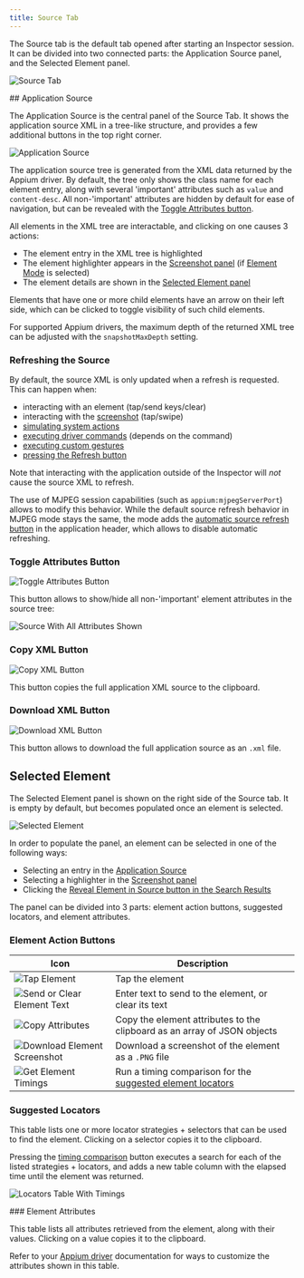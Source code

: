 ```yaml
---
title: Source Tab
---
```


The Source tab is the default tab opened after starting an Inspector session. It can be divided into
two connected parts: the Application Source panel, and the Selected Element panel.

![Source Tab](./assets/images/source/source-tab.png)

## Application Source

The Application Source is the central panel of the Source Tab. It shows the application source XML
in a tree-like structure, and provides a few additional buttons in the top right corner.

![Application Source](./assets/images/source/app-source.png)

The application source tree is generated from the XML data returned by the Appium driver. By
default, the tree only shows the class name for each element entry, along with several 'important'
attributes such as `value` and `content-desc`. All non-'important' attributes are hidden by default
for ease of navigation, but can be revealed with the [Toggle Attributes button](#toggle-attributes-button).

All elements in the XML tree are interactable, and clicking on one causes 3 actions:

-   The element entry in the XML tree is highlighted
-   The element highlighter appears in the [Screenshot panel](./screenshot.md) (if
    [Element Mode](./screenshot.md#interaction-mode) is selected)
-   The element details are shown in the [Selected Element panel](#selected-element)

Elements that have one or more child elements have an arrow on their left side, which can be clicked
to toggle visibility of such child elements.

For supported Appium drivers, the maximum depth of the returned XML tree can be adjusted with the
`snapshotMaxDepth` setting.

### Refreshing the Source

By default, the source XML is only updated when a refresh is requested. This can happen when:

-   interacting with an element (tap/send keys/clear)
-   interacting with the [screenshot](./screenshot.md) (tap/swipe)
-   [simulating system actions](./header.md#device-system-buttons)
-   [executing driver commands](./commands.md) (depends on the command)
-   [executing custom gestures](./gestures.md)
-   [pressing the Refresh button](./header.md#refresh-source-screenshot)

Note that interacting with the application outside of the Inspector will _not_ cause the source XML
to refresh.

The use of MJPEG session capabilities (such as `appium:mjpegServerPort`) allows to modify this
behavior. While the default source refresh behavior in MJPEG mode stays the same, the mode adds the
[automatic source refresh button](./header.md#toggle-automatic-source-refresh) in the application
header, which allows to disable automatic refreshing.

### Toggle Attributes Button

![Toggle Attributes Button](./assets/images/source/toggle-attributes-button.png)

This button allows to show/hide all non-'important' element attributes in the source tree:

![Source With All Attributes Shown](./assets/images/source/app-source-expanded.png)

### Copy XML Button

![Copy XML Button](./assets/images/source/copy-xml-button.png)

This button copies the full application XML source to the clipboard.

### Download XML Button

![Download XML Button](./assets/images/source/download-xml-button.png)

This button allows to download the full application source as an `.xml` file.

## Selected Element

The Selected Element panel is shown on the right side of the Source tab. It is empty by default, but
becomes populated once an element is selected.

![Selected Element](./assets/images/source/selected-element.png)

In order to populate the panel, an element can be selected in one of the following ways:

-   Selecting an entry in the [Application Source](#application-source)
-   Selecting a highlighter in the [Screenshot panel](./screenshot.md)
-   Clicking the [Reveal Element in Source button in the Search Results](./header.md#search-for-element)

The panel can be divided into 3 parts: element action buttons, suggested locators, and element
attributes.

### Element Action Buttons

| Icon                                                                                     | Description                                                                       |
| ---------------------------------------------------------------------------------------- | --------------------------------------------------------------------------------- |
| ![Tap Element](./assets/images/header/search-tap-element.png)                            | Tap the element                                                                   |
| ![Send or Clear Element Text](./assets/images/header/search-send-clear-element-text.png) | Enter text to send to the element, or clear its text                              |
| ![Copy Attributes](./assets/images/source/copy-attributes.png)                           | Copy the element attributes to the clipboard as an array of JSON objects          |
| ![Download Element Screenshot](./assets/images/source/download-elem-screenshot.png)      | Download a screenshot of the element as a `.PNG` file                             |
| ![Get Element Timings](./assets/images/source/get-timings.png)                           | Run a timing comparison for the [suggested element locators](#suggested-locators) |

### Suggested Locators

This table lists one or more locator strategies + selectors that can be used to find the element.
Clicking on a selector copies it to the clipboard.

Pressing the [timing comparison](#element-action-buttons) button executes a search for each of the
listed strategies + locators, and adds a new table column with the elapsed time until the element
was returned.

![Locators Table With Timings](./assets/images/source/timing-values.png)

### Element Attributes

This table lists all attributes retrieved from the element, along with their values. Clicking on a
value copies it to the clipboard.

Refer to your [Appium driver](https://appium.io/docs/en/latest/ecosystem/drivers/) documentation for
ways to customize the attributes shown in this table.
